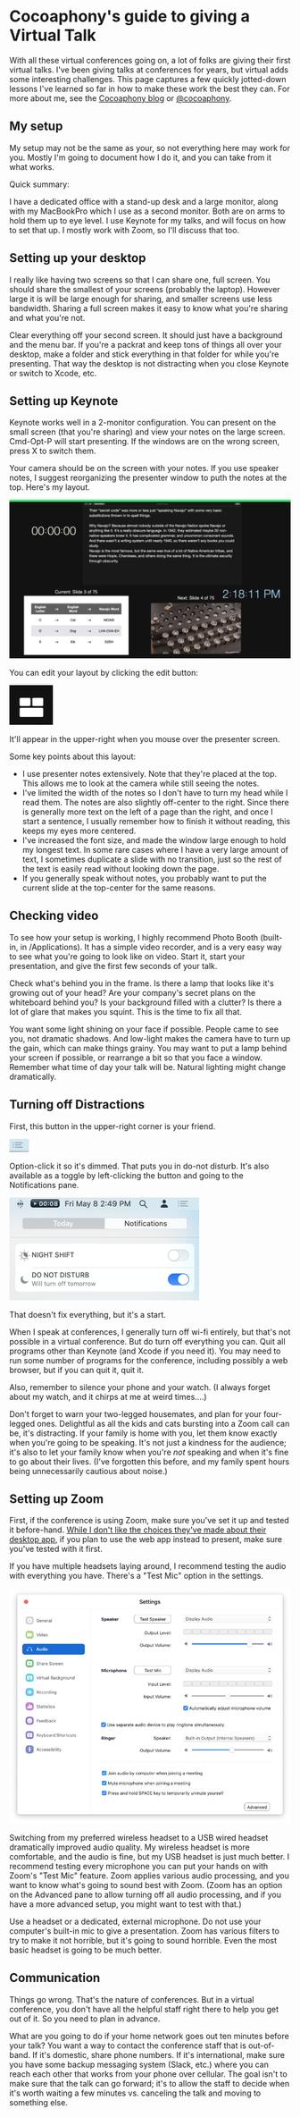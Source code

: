 # Cocoaphony's guide to giving a Virtual Talk

With all these virtual conferences going on, a lot of folks are giving their first virtual talks. I've been giving talks at conferences for years, but virtual adds some interesting challenges. This page captures a few quickly jotted-down lessons I've learned so far in how to make these work the best they can. For more about me, see the [Cocoaphony blog](https://robnapier.net) or [@cocoaphony](http://twitter.com/cocoaphony/status/1258791650501033985).

## My setup

My setup may not be the same as your, so not everything here may work for you. Mostly I'm going to document how I do it,
and you can take from it what works.

Quick summary: 

I have a dedicated office with a stand-up desk and a large monitor, along with my MacBookPro which I use as a second monitor.
Both are on arms to hold them up to eye level. I use Keynote for my talks, and will focus on how to set that up. I mostly
work with Zoom, so I'll discuss that too.

## Setting up your desktop

I really like having two screens so that I can share one, full screen. You should share the smallest of your screens (probably
the laptop). However large it is will be large enough for sharing, and smaller screens use less bandwidth. Sharing a full
screen makes it easy to know what you're sharing and what you're not.

Clear everything off your second screen. It should just have a background and the menu bar. If you're a packrat and keep
tons of things all over your desktop, make a folder and stick everything in that folder for while you're presenting. That
way the desktop is not distracting when you close Keynote or switch to Xcode, etc.

## Setting up Keynote

Keynote works well in a 2-monitor configuration. You can present on the small screen (that you're sharing) and view your notes
on the large screen. Cmd-Opt-P will start presenting. If the windows are on the wrong screen, press X to switch them.

Your camera should be on the screen with your notes. If you use speaker notes, I suggest reorganizing the presenter window
to puth the notes at the top. Here's my layout.

![Presenter screen layout example](https://github.com/rnapier/virtual-conf-howto/raw/master/Presenter%20Screen%20Layout.png)

You can edit your layout by clicking the edit button:

![Presenter Layout Editor Button](https://github.com/rnapier/virtual-conf-howto/raw/master/Presenter%20Layout%20Editor.png)

It'll appear in the upper-right when you mouse over the presenter screen.

Some key points about this layout:

* I use presenter notes extensively. Note that they're placed at the top. This allows me to look at the camera while still seeing the notes.
* I've limited the width of the notes so I don't have to turn my head while I read them. The notes are also slightly off-center to the right. Since there is generally more text on the left of a page than the right, and once I start a sentence, I usually remember how to finish it without reading, this keeps my eyes more centered.
* I've increased the font size, and made the window large enough to hold my longest text. In some rare cases where I have a very large amount of text, I sometimes duplicate a slide with no transition, just so the rest of the text is easily read without looking down the page.
* If you generally speak without notes, you probably want to put the current slide at the top-center for the same reasons.

## Checking video

To see how your setup is working, I highly recommend Photo Booth (built-in, in /Applications). It has a simple video recorder, and is a very easy way to see what you're going to look like on video. Start it, start your presentation, and give the first few seconds of your talk.

Check what's behind you in the frame. Is there a lamp that looks like it's growing out of your head? Are your company's secret plans on the whiteboard behind you? Is your background filled with a clutter? Is there a lot of glare that makes you squint. This is the time to fix all that.

You want some light shining on your face if possible. People came to see you, not dramatic shadows. And low-light makes the camera have to turn up the gain, which can make things grainy. You may want to put a lamp behind your screen if possible, or rearrange a bit so that you face a window. Remember what time of day your talk will be. Natural lighting might change dramatically.

## Turning off Distractions

First, this button in the upper-right corner is your friend.

![Notifications Button](https://github.com/rnapier/virtual-conf-howto/raw/master/Notifications%20Button.png)

Option-click it so it's dimmed. That puts you in do-not disturb. It's also available as a toggle by left-clicking the button and going to the Notifications pane.

![Do Not Distrub setting](https://github.com/rnapier/virtual-conf-howto/raw/master/Do%20Not%20Disturb.png)

That doesn't fix everything, but it's a start. 

When I speak at conferences, I generally turn off wi-fi entirely, but that's not possible in a virtual conference. But do turn off everything you can. Quit all programs other than Keynote (and Xcode if you need it). You may need to run some number of programs for the conference, including possibly a web browser, but if you can quit it, quit it.

Also, remember to silence your phone and your watch. (I always forget about my watch, and it chirps at me at weird times....)

Don't forget to warn your two-legged housemates, and plan for your four-legged ones. Delightful as all the kids and cats bursting into a Zoom call can be, it's distracting. If your family is home with you, let them know exactly when you're going to be speaking. It's not just a kindness for the audience; it's also to let your family know when you're *not* speaking and when it's fine to go about their lives. (I've forgotten this before, and my family spent hours being unnecessarily cautious about noise.)

## Setting up Zoom

First, if the conference is using Zoom, make sure you've set it up and tested it before-hand. [While I don't like the choices they've made about their desktop app](https://www.tomsguide.com/news/zoom-security-privacy-woes), if you plan to use the web app instead to present, make sure you've tested with it first.

If you have multiple headsets laying around, I recommend testing the audio with everything you have. There's a "Test Mic" option in the settings.

![Zoom Settings](https://github.com/rnapier/virtual-conf-howto/raw/master/Zoom%20Settings.png)

Switching from my preferred wireless headset to a USB wired headset dramatically improved audio quality. My wireless headset is more comfortable, and the audio is fine, but my USB headset is just much better. I recommend testing every microphone you can put your hands on with Zoom's "Test Mic" feature. Zoom applies various audio processing, and you want to know what's going to sound best with Zoom. (Zoom has an option on the Advanced pane to allow turning off all audio processing, and if you have a more advanced setup, you might want to test with that.)

Use a headset or a dedicated, external microphone. Do not use your computer's built-in mic to give a presentation. Zoom has various filters to try to make it not horrible, but it's going to sound horrible. Even the most basic headset is going to be much better.

## Communication

Things go wrong. That's the nature of conferences. But in a virtual conference, you don't have all the helpful staff right there to help you get out of it. So you need to plan in advance.

What are you going to do if your home network goes out ten minutes before your talk? You want a way to contact the conference staff that is out-of-band. If it's domestic, share phone numbers. If it's international, make sure you have some backup messaging system (Slack, etc.) where you can reach each other that works from your phone over cellular. The goal isn't to make sure that the talk can go forward; it's to allow the staff to decide when it's worth waiting a few minutes vs. canceling the talk and moving to something else.
